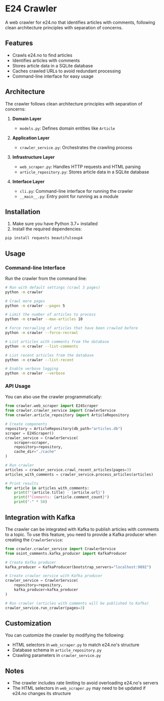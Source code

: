 # E24 Crawler

A web crawler for e24.no that identifies articles with comments, following clean architecture principles with separation of concerns.

## Features

- Crawls e24.no to find articles
- Identifies articles with comments
- Stores article data in a SQLite database
- Caches crawled URLs to avoid redundant processing
- Command-line interface for easy usage

## Architecture

The crawler follows clean architecture principles with separation of concerns:

1. **Domain Layer**
   - `models.py`: Defines domain entities like `Article`

2. **Application Layer**
   - `crawler_service.py`: Orchestrates the crawling process

3. **Infrastructure Layer**
   - `web_scraper.py`: Handles HTTP requests and HTML parsing
   - `article_repository.py`: Stores article data in a SQLite database

4. **Interface Layer**
   - `cli.py`: Command-line interface for running the crawler
   - `__main__.py`: Entry point for running as a module

## Installation

1. Make sure you have Python 3.7+ installed
2. Install the required dependencies:

```bash
pip install requests beautifulsoup4
```

## Usage

### Command-line Interface

Run the crawler from the command line:

```bash
# Run with default settings (crawl 3 pages)
python -m crawler

# Crawl more pages
python -m crawler --pages 5

# Limit the number of articles to process
python -m crawler --max-articles 10

# Force recrawling of articles that have been crawled before
python -m crawler --force-recrawl

# List articles with comments from the database
python -m crawler --list-comments

# List recent articles from the database
python -m crawler --list-recent

# Enable verbose logging
python -m crawler --verbose
```

### API Usage

You can also use the crawler programmatically:

```python
from crawler.web_scraper import E24Scraper
from crawler.crawler_service import CrawlerService
from crawler.article_repository import ArticleRepository

# Create components
repository = ArticleRepository(db_path="articles.db")
scraper = E24Scraper()
crawler_service = CrawlerService(
    scraper=scraper,
    repository=repository,
    cache_dir="./cache"
)

# Run crawler
articles = crawler_service.crawl_recent_articles(pages=3)
articles_with_comments = crawler_service.process_articles(articles)

# Print results
for article in articles_with_comments:
    print(f"{article.title} - {article.url}")
    print(f"Comments: {article.comment_count}")
    print("-" * 50)
```

## Integration with Kafka

The crawler can be integrated with Kafka to publish articles with comments to a topic. To use this feature, you need to provide a Kafka producer when creating the `CrawlerService`:

```python
from crawler.crawler_service import CrawlerService
from osint_comments.kafka_producer import KafkaProducer

# Create Kafka producer
kafka_producer = KafkaProducer(bootstrap_servers="localhost:9092")

# Create crawler service with Kafka producer
crawler_service = CrawlerService(
    repository=repository,
    kafka_producer=kafka_producer
)

# Run crawler (articles with comments will be published to Kafka)
crawler_service.run_crawler(pages=3)
```

## Customization

You can customize the crawler by modifying the following:

- HTML selectors in `web_scraper.py` to match e24.no's structure
- Database schema in `article_repository.py`
- Crawling parameters in `crawler_service.py`

## Notes

- The crawler includes rate limiting to avoid overloading e24.no's servers
- The HTML selectors in `web_scraper.py` may need to be updated if e24.no changes its structure

